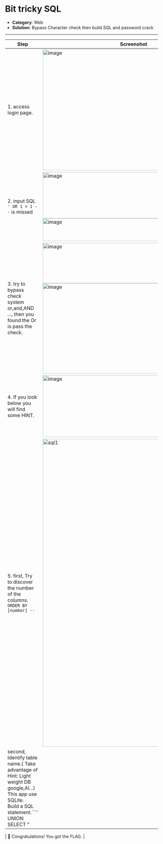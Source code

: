 # Bit tricky SQL

- **Category**: Web  
- **Solution**: Bypass Character check then build SQL and password crack

---

| Step | Screenshot |
|------|------------|
| 1. access login page. | <img width="600" height="399" alt="image" src="https://github.com/user-attachments/assets/b6a78576-cfa9-4a45-833d-5949600dd717" /> |
| 2. input SQL `' OR 1 = 1 --` is missed | <img width="600" height="152" alt="image" src="https://github.com/user-attachments/assets/478817a1-30a0-4289-a449-2f8465e56ea3" /> <img width="600" height="75" alt="image" src="https://github.com/user-attachments/assets/77fbfe52-610e-4b84-a96c-47eeadedecee" /> | 
| 3. try to bypass check system <br>or,and,AND ..., then you found the Or is pass the check. | <img width="391" height="133" alt="image" src="https://github.com/user-attachments/assets/f8994442-e981-45b2-ac6e-2e95ccf2b0a4" /><img width="600" height="297" alt="image" src="https://github.com/user-attachments/assets/789b117f-28fb-4170-bd25-00309e303653" />|
| 4. If you look below you will find some HINT. | <img width="600" height="204" alt="image" src="https://github.com/user-attachments/assets/55f54fd0-354b-4ab1-8c47-1238e6238f31" /> |
| 5. first, Try to discover the number of the columns.<br>```ORDER BY [number] -- ```|<img width="600" height="1014" alt="sql1" src="https://github.com/user-attachments/assets/2cf3133b-586a-417e-982f-bdd54d4f660c" />|
|second, Identify table name.( Take advantage of Hint: Light weight DB google,AI...)<br>This app use SQLite.<br>Build a SQL statement.```' UNION SELECT " |

| 🎉 Congratulations! You got the FLAG.  |
